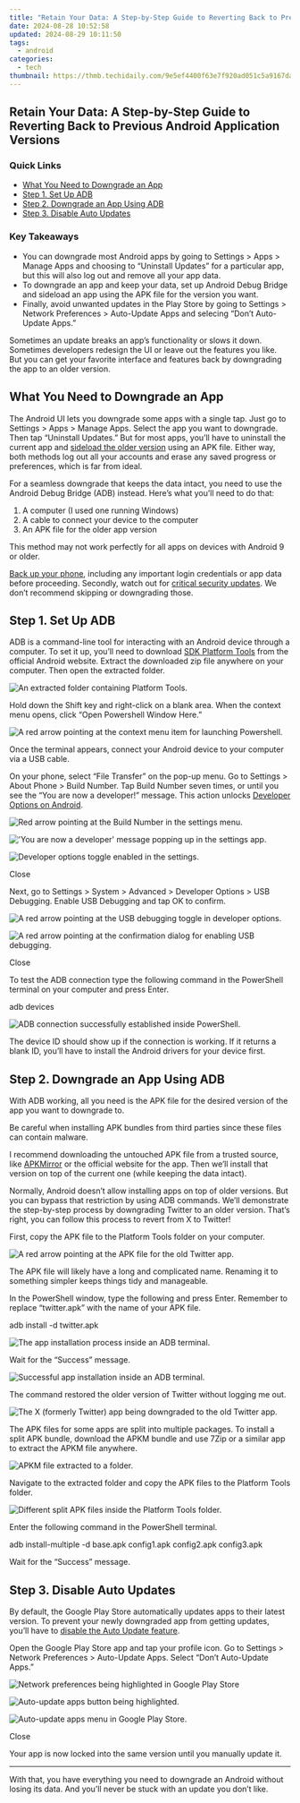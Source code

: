 ```yaml
---
title: "Retain Your Data: A Step-by-Step Guide to Reverting Back to Previous Android Application Versions"
date: 2024-08-28 10:52:58
updated: 2024-08-29 10:11:50
tags:
  - android
categories:
  - tech
thumbnail: https://thmb.techidaily.com/9e5ef4400f63e7f920ad051c5a9167da56f0ec84a54929789d005136b7898918.jpg
---
```


## Retain Your Data: A Step-by-Step Guide to Reverting Back to Previous Android Application Versions

### Quick Links

* [What You Need to Downgrade an App](https://some-techniques.techidaily.com/in-2024-exploring-together-top-metaverse-multiplayer-joints/)
* [Step 1\. Set Up ADB](https://techidaily.com/things-you-dont-know-about-tecno-spark-10-pro-reset-code-drfone-by-drfone-reset-android-reset-android/)
* [Step 2\. Downgrade an App Using ADB](https://digital-screen-recording.techidaily.com/updated-in-2024-the-7-best-total-war-games/)
* [Step 3\. Disable Auto Updates](https://easy-unlock-android.techidaily.com/in-2024-how-to-unlock-nokia-g42-5g-phone-without-google-account-by-drfone-android/)

### Key Takeaways

* You can downgrade most Android apps by going to Settings > Apps > Manage Apps and choosing to “Uninstall Updates” for a particular app, but this will also log out and remove all your app data.
* To downgrade an app and keep your data, set up Android Debug Bridge and sideload an app using the APK file for the version you want.
* Finally, avoid unwanted updates in the Play Store by going to Settings > Network Preferences > Auto-Update Apps and selecing “Don’t Auto-Update Apps.”

 Sometimes an update breaks an app’s functionality or slows it down. Sometimes developers redesign the UI or leave out the features you like. But you can get your favorite interface and features back by downgrading the app to an older version.

##  What You Need to Downgrade an App

 The Android UI lets you downgrade some apps with a single tap. Just go to Settings > Apps > Manage Apps. Select the app you want to downgrade. Then tap “Uninstall Updates.” But for most apps, you’ll have to uninstall the current app and [sideload the older version](https://facebook-video-content.techidaily.com/updated-unlock-premium-quality-streaming-on-the-worlds-largest-network/) using an APK file. Either way, both methods log out all your accounts and erase any saved progress or preferences, which is far from ideal.

 For a seamless downgrade that keeps the data intact, you need to use the Android Debug Bridge (ADB) instead. Here’s what you’ll need to do that:

1. A computer (I used one running Windows)
2. A cable to connect your device to the computer
3. An APK file for the older app version

 This method may not work perfectly for all apps on devices with Android 9 or older.

[Back up your phone](https://youtube-help.techidaily.com/in-2024-master-your-stream-utilizing-youtubes-av1-technology/), including any important login credentials or app data before proceeding. Secondly, watch out for [critical security updates](https://common-error.techidaily.com/simple-solutions-troubleshooting-and-enhancing-your-file-explorer-on-windows-11/). We don’t recommend skipping or downgrading those.

##  Step 1\. Set Up ADB

 ADB is a command-line tool for interacting with an Android device through a computer. To set it up, you’ll need to download [SDK Platform Tools](https://developer.android.com/tools/releases/platform-tools) from the official Android website. Extract the downloaded zip file anywhere on your computer. Then open the extracted folder.

![An extracted folder containing Platform Tools.](https://static1.howtogeekimages.com/wordpress/wp-content/uploads/2024/01/capture-6.PNG) 

 Hold down the Shift key and right-click on a blank area. When the context menu opens, click “Open Powershell Window Here.”

![A red arrow pointing at the context menu item for launching Powershell.](https://static1.howtogeekimages.com/wordpress/wp-content/uploads/2024/01/capture-10.PNG) 

 Once the terminal appears, connect your Android device to your computer via a USB cable.

 On your phone, select “File Transfer” on the pop-up menu. Go to Settings > About Phone > Build Number. Tap Build Number seven times, or until you see the “You are now a developer!” message. This action unlocks [Developer Options on Android](https://desktop-recording.techidaily.com/premium-video-capture-without-extras-for-2024/).

![Red arrow pointing at the Build Number in the settings menu.](https://static1.howtogeekimages.com/wordpress/wp-content/uploads/2024/01/a-1.png) 

!['You are now a developer' message popping up in the settings app.](https://static1.howtogeekimages.com/wordpress/wp-content/uploads/2024/01/c.jpg) 

![Developer options toggle enabled in the settings.](https://static1.howtogeekimages.com/wordpress/wp-content/uploads/2024/01/d.jpg) 

Close 

 Next, go to Settings > System > Advanced > Developer Options > USB Debugging. Enable USB Debugging and tap OK to confirm.

![A red arrow pointing at the USB debugging toggle in developer options.](https://static1.howtogeekimages.com/wordpress/wp-content/uploads/2024/01/1-12.png) 

![A red arrow pointing at the confirmation dialog for enabling USB debugging.](https://static1.howtogeekimages.com/wordpress/wp-content/uploads/2024/01/2-13.png) 

Close 

 To test the ADB connection type the following command in the PowerShell terminal on your computer and press Enter.

adb devices

![ADB connection successfully established inside PowerShell.](https://static1.howtogeekimages.com/wordpress/wp-content/uploads/2024/01/capture-5.PNG) 

 The device ID should show up if the connection is working. If it returns a blank ID, you’ll have to install the Android drivers for your device first.

##  Step 2\. Downgrade an App Using ADB

 With ADB working, all you need is the APK file for the desired version of the app you want to downgrade to.

 Be careful when installing APK bundles from third parties since these files can contain malware.

 I recommend downloading the untouched APK file from a trusted source, like [APKMirror](https://www.apkmirror.com/) or the official website for the app. Then we’ll install that version on top of the current one (while keeping the data intact).

 Normally, Android doesn’t allow installing apps on top of older versions. But you can bypass that restriction by using ADB commands. We’ll demonstrate the step-by-step process by downgrading Twitter to an older version. That’s right, you can follow this process to revert from X to Twitter!

 First, copy the APK file to the Platform Tools folder on your computer.

![A red arrow pointing at the APK file for the old Twitter app.](https://static1.howtogeekimages.com/wordpress/wp-content/uploads/2024/01/capture-8.PNG) 

 The APK file will likely have a long and complicated name. Renaming it to something simpler keeps things tidy and manageable.

 In the PowerShell window, type the following and press Enter. Remember to replace “twitter.apk” with the name of your APK file.

adb install -d twitter.apk

![The app installation process inside an ADB terminal.](https://static1.howtogeekimages.com/wordpress/wp-content/uploads/2024/01/capture2-1.PNG) 

 Wait for the “Success” message.

![Successful app installation inside an ADB terminal.](https://static1.howtogeekimages.com/wordpress/wp-content/uploads/2024/01/capture3.PNG) 

 The command restored the older version of Twitter without logging me out.

![The X (formerly Twitter) app being downgraded to the old Twitter app.](https://static1.howtogeekimages.com/wordpress/wp-content/uploads/2024/01/untitled-1.png) 

 The APK files for some apps are split into multiple packages. To install a split APK bundle, download the APKM bundle and use 7Zip or a similar app to extract the APKM file anywhere.

![APKM file extracted to a folder.](https://static1.howtogeekimages.com/wordpress/wp-content/uploads/2024/01/capture-9.PNG) 

 Navigate to the extracted folder and copy the APK files to the Platform Tools folder.

![Different split APK files inside the Platform Tools folder.](https://static1.howtogeekimages.com/wordpress/wp-content/uploads/2024/01/capture-11.PNG) 

 Enter the following command in the PowerShell terminal.

adb install-multiple -d base.apk config1.apk config2.apk config3.apk

 Wait for the “Success” message.

##  Step 3\. Disable Auto Updates

 By default, the Google Play Store automatically updates apps to their latest version. To prevent your newly downgraded app from getting updates, you’ll have to [disable the Auto Update feature](https://youtube-zero.techidaily.com/cing-video-success-top-8-yt-thumbnail-strategies-for-2024/).

 Open the Google Play Store app and tap your profile icon. Go to Settings > Network Preferences > Auto-Update Apps. Select “Don’t Auto-Update Apps.”

![Network preferences being highlighted in Google Play Store](https://static1.howtogeekimages.com/wordpress/wp-content/uploads/2024/01/k.png) 

![Auto-update apps button being highlighted.](https://static1.howtogeekimages.com/wordpress/wp-content/uploads/2024/01/l.png) 

![Auto-update apps menu in Google Play Store.](https://static1.howtogeekimages.com/wordpress/wp-content/uploads/2024/01/z.png) 

Close 

 Your app is now locked into the same version until you manually update it.

---

 With that, you have everything you need to downgrade an Android without losing its data. And you’ll never be stuck with an update you don’t like.

<ins class="adsbygoogle"
     style="display:block"
     data-ad-format="autorelaxed"
     data-ad-client="ca-pub-7571918770474297"
     data-ad-slot="1223367746"></ins>



<ins class="adsbygoogle"
     style="display:block"
     data-ad-client="ca-pub-7571918770474297"
     data-ad-slot="8358498916"
     data-ad-format="auto"
     data-full-width-responsive="true"></ins>
